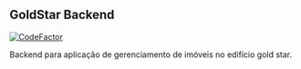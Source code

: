 ## GoldStar Backend

[![CodeFactor](https://www.codefactor.io/repository/github/victorl2/gold-star-backend/badge)](https://www.codefactor.io/repository/github/victorl2/gold-star-backend)

Backend para aplicação de gerenciamento de imóveis no edifício gold star.
